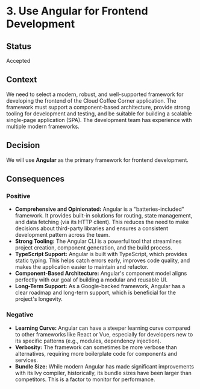 # 3. Use Angular for Frontend Development

## Status

Accepted

## Context

We need to select a modern, robust, and well-supported framework for developing the frontend of the Cloud Coffee Corner application. The framework must support a component-based architecture, provide strong tooling for development and testing, and be suitable for building a scalable single-page application (SPA). The development team has experience with multiple modern frameworks.

## Decision

We will use **Angular** as the primary framework for frontend development.

## Consequences

### Positive

*   **Comprehensive and Opinionated:** Angular is a "batteries-included" framework. It provides built-in solutions for routing, state management, and data fetching (via its HTTP client). This reduces the need to make decisions about third-party libraries and ensures a consistent development pattern across the team.
*   **Strong Tooling:** The Angular CLI is a powerful tool that streamlines project creation, component generation, and the build process.
*   **TypeScript Support:** Angular is built with TypeScript, which provides static typing. This helps catch errors early, improves code quality, and makes the application easier to maintain and refactor.
*   **Component-Based Architecture:** Angular's component model aligns perfectly with our goal of building a modular and reusable UI.
*   **Long-Term Support:** As a Google-backed framework, Angular has a clear roadmap and long-term support, which is beneficial for the project's longevity.

### Negative

*   **Learning Curve:** Angular can have a steeper learning curve compared to other frameworks like React or Vue, especially for developers new to its specific patterns (e.g., modules, dependency injection).
*   **Verbosity:** The framework can sometimes be more verbose than alternatives, requiring more boilerplate code for components and services.
*   **Bundle Size:** While modern Angular has made significant improvements with its Ivy compiler, historically, its bundle sizes have been larger than competitors. This is a factor to monitor for performance.
